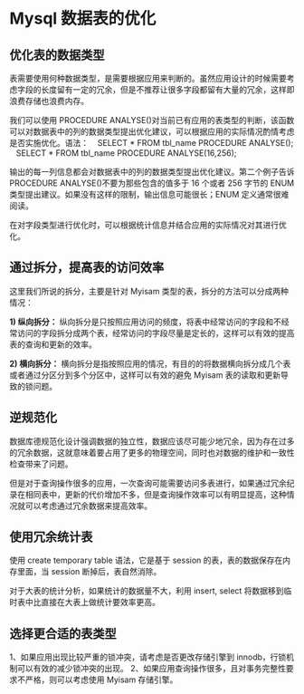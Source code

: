 # Mysql 数据表的优化

## 优化表的数据类型

表需要使用何种数据类型，是需要根据应用来判断的。虽然应用设计的时候需要考虑字段的长度留有一定的冗余，但是不推荐让很多字段都留有大量的冗余，这样即浪费存储也浪费内存。

我们可以使用 PROCEDURE ANALYSE()对当前已有应用的表类型的判断，该函数可以对数据表中的列的数据类型提出优化建议，可以根据应用的实际情况酌情考虑是否实施优化。语法：
   SELECT * FROM tbl_name PROCEDURE ANALYSE();
   SELECT * FROM tbl_name PROCEDURE ANALYSE(16,256);

输出的每一列信息都会对数据表中的列的数据类型提出优化建议。第二个例子告诉 PROCEDURE ANALYSE()不要为那些包含的值多于 16 个或者 256 字节的 ENUM 类型提出建议。如果没有这样的限制，输出信息可能很长；ENUM 定义通常很难阅读。

在对字段类型进行优化时，可以根据统计信息并结合应用的实际情况对其进行优化。

## 通过拆分，提高表的访问效率

这里我们所说的拆分，主要是针对 Myisam 类型的表，拆分的方法可以分成两种情况：

**1) 纵向拆分：**
纵向拆分是只按照应用访问的频度，将表中经常访问的字段和不经常访问的字段拆分成两个表，经常访问的字段尽量是定长的，这样可以有效的提高表的查询和更新的效率。

**2) 横向拆分：**
横向拆分是指按照应用的情况，有目的的将数据横向拆分成几个表或者通过分区分到多个分区中，这样可以有效的避免 Myisam 表的读取和更新导致的锁问题。

## 逆规范化

数据库德规范化设计强调数据的独立性，数据应该尽可能少地冗余，因为存在过多的冗余数据，这就意味着要占用了更多的物理空间，同时也对数据的维护和一致性检查带来了问题。

但是对于查询操作很多的应用，一次查询可能需要访问多表进行，如果通过冗余纪录在相同表中，更新的代价增加不多，但是查询操作效率可以有明显提高，这种情况就可以考虑通过冗余数据来提高效率。

## 使用冗余统计表

使用 create temporary table 语法，它是基于 session 的表，表的数据保存在内存里面，当 session 断掉后，表自然消除。

对于大表的统计分析，如果统计的数据量不大，利用 insert, select 将数据移到临时表中比直接在大表上做统计要效率更高。

## 选择更合适的表类型

1、如果应用出现比较严重的锁冲突，请考虑是否更改存储引擎到 innodb，行锁机制可以有效的减少锁冲突的出现。
2、如果应用查询操作很多，且对事务完整性要求不严格，则可以考虑使用 Myisam 存储引擎。